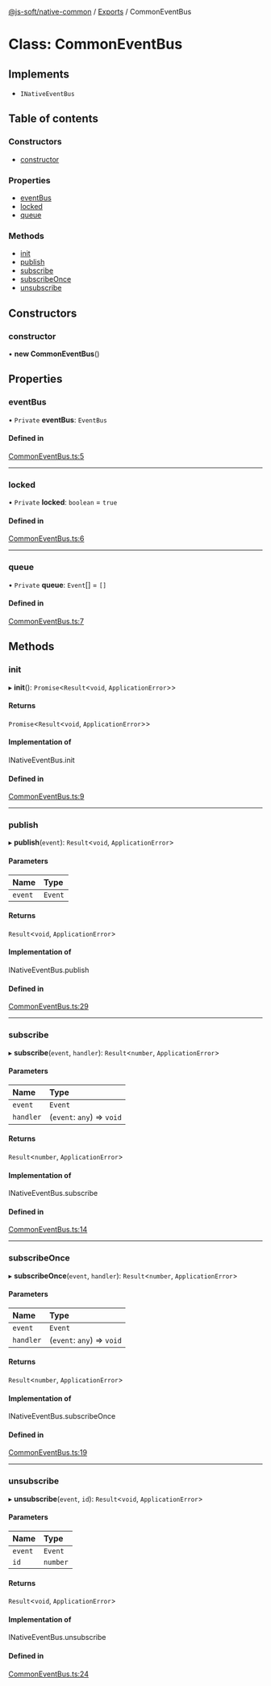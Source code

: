 [@js-soft/native-common](../README.md) / [Exports](../modules.md) / CommonEventBus

# Class: CommonEventBus

## Implements

- `INativeEventBus`

## Table of contents

### Constructors

- [constructor](CommonEventBus.md#constructor)

### Properties

- [eventBus](CommonEventBus.md#eventbus)
- [locked](CommonEventBus.md#locked)
- [queue](CommonEventBus.md#queue)

### Methods

- [init](CommonEventBus.md#init)
- [publish](CommonEventBus.md#publish)
- [subscribe](CommonEventBus.md#subscribe)
- [subscribeOnce](CommonEventBus.md#subscribeonce)
- [unsubscribe](CommonEventBus.md#unsubscribe)

## Constructors

### constructor

• **new CommonEventBus**()

## Properties

### eventBus

• `Private` **eventBus**: `EventBus`

#### Defined in

[CommonEventBus.ts:5](https://github.com/js-soft/ts-native-access/blob/dceb9d6/packages/common/src/CommonEventBus.ts#L5)

___

### locked

• `Private` **locked**: `boolean` = `true`

#### Defined in

[CommonEventBus.ts:6](https://github.com/js-soft/ts-native-access/blob/dceb9d6/packages/common/src/CommonEventBus.ts#L6)

___

### queue

• `Private` **queue**: `Event`[] = `[]`

#### Defined in

[CommonEventBus.ts:7](https://github.com/js-soft/ts-native-access/blob/dceb9d6/packages/common/src/CommonEventBus.ts#L7)

## Methods

### init

▸ **init**(): `Promise`<`Result`<`void`, `ApplicationError`\>\>

#### Returns

`Promise`<`Result`<`void`, `ApplicationError`\>\>

#### Implementation of

INativeEventBus.init

#### Defined in

[CommonEventBus.ts:9](https://github.com/js-soft/ts-native-access/blob/dceb9d6/packages/common/src/CommonEventBus.ts#L9)

___

### publish

▸ **publish**(`event`): `Result`<`void`, `ApplicationError`\>

#### Parameters

| Name | Type |
| :------ | :------ |
| `event` | `Event` |

#### Returns

`Result`<`void`, `ApplicationError`\>

#### Implementation of

INativeEventBus.publish

#### Defined in

[CommonEventBus.ts:29](https://github.com/js-soft/ts-native-access/blob/dceb9d6/packages/common/src/CommonEventBus.ts#L29)

___

### subscribe

▸ **subscribe**(`event`, `handler`): `Result`<`number`, `ApplicationError`\>

#### Parameters

| Name | Type |
| :------ | :------ |
| `event` | `Event` |
| `handler` | (`event`: `any`) => `void` |

#### Returns

`Result`<`number`, `ApplicationError`\>

#### Implementation of

INativeEventBus.subscribe

#### Defined in

[CommonEventBus.ts:14](https://github.com/js-soft/ts-native-access/blob/dceb9d6/packages/common/src/CommonEventBus.ts#L14)

___

### subscribeOnce

▸ **subscribeOnce**(`event`, `handler`): `Result`<`number`, `ApplicationError`\>

#### Parameters

| Name | Type |
| :------ | :------ |
| `event` | `Event` |
| `handler` | (`event`: `any`) => `void` |

#### Returns

`Result`<`number`, `ApplicationError`\>

#### Implementation of

INativeEventBus.subscribeOnce

#### Defined in

[CommonEventBus.ts:19](https://github.com/js-soft/ts-native-access/blob/dceb9d6/packages/common/src/CommonEventBus.ts#L19)

___

### unsubscribe

▸ **unsubscribe**(`event`, `id`): `Result`<`void`, `ApplicationError`\>

#### Parameters

| Name | Type |
| :------ | :------ |
| `event` | `Event` |
| `id` | `number` |

#### Returns

`Result`<`void`, `ApplicationError`\>

#### Implementation of

INativeEventBus.unsubscribe

#### Defined in

[CommonEventBus.ts:24](https://github.com/js-soft/ts-native-access/blob/dceb9d6/packages/common/src/CommonEventBus.ts#L24)
